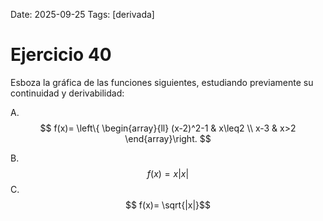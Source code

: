 Date: 2025-09-25
Tags: [derivada]

# Ejercicio 40

 
Esboza la gráfica de las funciones siguientes, estudiando previamente su continuidad y derivabilidad:

A.  
$$
 f(x)= \left\{ \begin{array}{ll}
 (x-2)^2-1 &  x\leq2 \\
 x-3 &  x>2
\end{array}\right.
$$

B.   $$ f(x)= x|x|$$ 
C.   $$ f(x)=  \sqrt{|x|}$$ 
